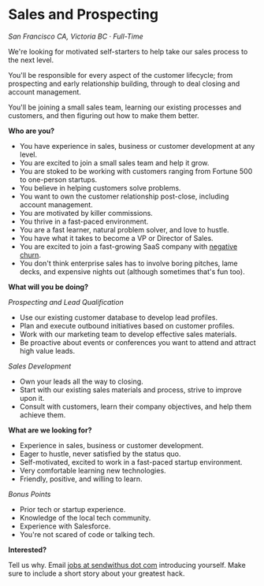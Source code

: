 # Sales and Prospecting


_San Francisco CA, Victoria BC &middot; Full-Time_


We're looking for motivated self-starters to help take our sales process to the next level.

<!-- more -->

You'll be responsible for every aspect of the customer lifecycle; from prospecting and early relationship building, through to deal closing and account management.

You'll be joining a small sales team, learning our existing processes and customers, and then figuring out how to make them better.


__Who are you?__

* You have experience in sales, business or customer development at any level.
* You are excited to join a small sales team and help it grow.
* You are stoked to be working with customers ranging from Fortune 500 to one-person startups.
* You believe in helping customers solve problems.
* You want to own the customer relationship post-close, including account management.
* You are motivated by killer commissions.
* You thrive in a fast-paced environment.
* You are a fast learner, natural problem solver, and love to hustle.
* You have what it takes to become a VP or Director of Sales.
* You are excited to join a fast-growing SaaS company with [negative churn](https://www.google.com/#q=negative+churn).
* You don't think enterprise sales has to involve boring pitches, lame decks, and expensive nights out (although sometimes that's fun too).


__What will you be doing?__

_Prospecting and Lead Qualification_

* Use our existing customer database to develop lead profiles.
* Plan and execute outbound initiatives based on customer profiles.
* Work with our marketing team to develop effective sales materials.
* Be proactive about events or conferences you want to attend and attract high value leads.


_Sales Development_

* Own your leads all the way to closing.
* Start with our existing sales materials and process, strive to improve upon it.
* Consult with customers, learn their company objectives, and help them achieve them.


__What are we looking for?__

* Experience in sales, business or customer development.
* Eager to hustle, never satisfied by the status quo.
* Self-motivated, excited to work in a fast-paced startup environment.
* Very comfortable learning new technologies.
* Friendly, positive, and willing to learn.


_Bonus Points_

* Prior tech or startup experience.
* Knowledge of the local tech community.
* Experience with Salesforce.
* You're not scared of code or talking tech.


__Interested?__

Tell us why. Email [jobs at sendwithus dot com](mailto:jobs@sendwithus.com) introducing yourself. Make sure to include a short story about your greatest hack.
